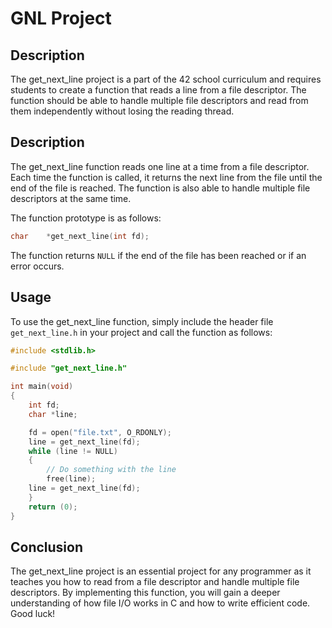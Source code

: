 # GNL Project

## Description
The get_next_line project is a part of the 42 school curriculum and requires students to create a function that reads a line from a file descriptor. The function should be able to handle multiple file descriptors and read from them independently without losing the reading thread.

## Description

The get_next_line function reads one line at a time from a file descriptor. Each time the function is called, it returns the next line from the file until the end of the file is reached. The function is also able to handle multiple file descriptors at the same time.

The function prototype is as follows:

```c
char	*get_next_line(int fd);
```

The function returns `NULL` if the end of the file has been reached or if an error occurs.

## Usage

To use the get_next_line function, simply include the header file `get_next_line.h` in your project and call the function as follows:

```c
#include <stdlib.h>

#include "get_next_line.h"

int main(void)
{
    int fd;
    char *line;

    fd = open("file.txt", O_RDONLY);
    line = get_next_line(fd);
    while (line != NULL)
    {
        // Do something with the line
        free(line);
	line = get_next_line(fd);
    }
    return (0);
}
```

## Conclusion

The get_next_line project is an essential project for any programmer as it teaches you how to read from a file descriptor and handle multiple file descriptors. By implementing this function, you will gain a deeper understanding of how file I/O works in C and how to write efficient code. Good luck!
